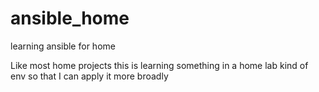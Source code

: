 # ansible_home
learning ansible for home

Like most home projects this is learning something in a home lab kind of env so that I can apply it more broadly
